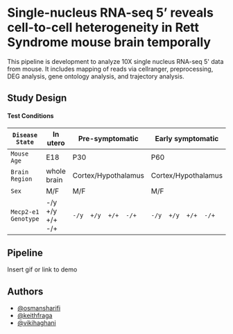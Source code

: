 
# Single-nucleus RNA-seq 5’ reveals cell-to-cell heterogeneity in Rett Syndrome mouse brain temporally

This pipeline is development to analyze 10X single nucleus RNA-seq 5' data from mouse. It includes mapping of reads via cellranger, preprocessing, DEG analysis, gene ontology analysis, and trajectory analysis.


## Study Design

#### Test Conditions


|`Disease State`     | In utero | Pre-symptomatic  | Early symptomatic| Late symptomatic |
|--------------------|----------|------------------|------------------|------------------|
| `Mouse Age`        | E18      | P30              | P60              |      P120/P150   |
| `Brain Region`     | whole brain  |Cortex/Hypothalamus |Cortex/Hypothalamus|Cortex/Hypothalamus|
| `Sex`              | M/F| M/F |    M/F   |         M/F          |
| `Mecp2-e1 Genotype`| -/y  +/y  +/+  -/+|`-/y  +/y  +/+  -/+`|`-/y  +/y  +/+  -/+`|`-/y  +/y  +/+  -/+`|     



  
## Pipeline

Insert gif or link to demo

  
## Authors

- [@osmansharifi](https://github.com/osmansharifi)
- [@keithfraga](https://github.com/xperthunter)
- [@vikihaghani](https://github.com/vhaghani26)

  
